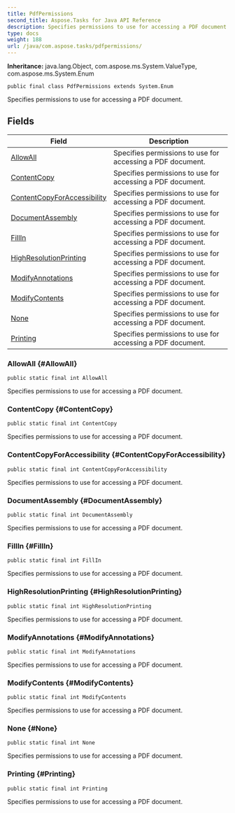 ```yaml
---
title: PdfPermissions
second_title: Aspose.Tasks for Java API Reference
description: Specifies permissions to use for accessing a PDF document.
type: docs
weight: 188
url: /java/com.aspose.tasks/pdfpermissions/
---
```


**Inheritance:**
java.lang.Object, com.aspose.ms.System.ValueType, com.aspose.ms.System.Enum
```
public final class PdfPermissions extends System.Enum
```

Specifies permissions to use for accessing a PDF document.
## Fields

| Field | Description |
| --- | --- |
| [AllowAll](#AllowAll) | Specifies permissions to use for accessing a PDF document. |
| [ContentCopy](#ContentCopy) | Specifies permissions to use for accessing a PDF document. |
| [ContentCopyForAccessibility](#ContentCopyForAccessibility) | Specifies permissions to use for accessing a PDF document. |
| [DocumentAssembly](#DocumentAssembly) | Specifies permissions to use for accessing a PDF document. |
| [FillIn](#FillIn) | Specifies permissions to use for accessing a PDF document. |
| [HighResolutionPrinting](#HighResolutionPrinting) | Specifies permissions to use for accessing a PDF document. |
| [ModifyAnnotations](#ModifyAnnotations) | Specifies permissions to use for accessing a PDF document. |
| [ModifyContents](#ModifyContents) | Specifies permissions to use for accessing a PDF document. |
| [None](#None) | Specifies permissions to use for accessing a PDF document. |
| [Printing](#Printing) | Specifies permissions to use for accessing a PDF document. |
### AllowAll {#AllowAll}
```
public static final int AllowAll
```


Specifies permissions to use for accessing a PDF document.

### ContentCopy {#ContentCopy}
```
public static final int ContentCopy
```


Specifies permissions to use for accessing a PDF document.

### ContentCopyForAccessibility {#ContentCopyForAccessibility}
```
public static final int ContentCopyForAccessibility
```


Specifies permissions to use for accessing a PDF document.

### DocumentAssembly {#DocumentAssembly}
```
public static final int DocumentAssembly
```


Specifies permissions to use for accessing a PDF document.

### FillIn {#FillIn}
```
public static final int FillIn
```


Specifies permissions to use for accessing a PDF document.

### HighResolutionPrinting {#HighResolutionPrinting}
```
public static final int HighResolutionPrinting
```


Specifies permissions to use for accessing a PDF document.

### ModifyAnnotations {#ModifyAnnotations}
```
public static final int ModifyAnnotations
```


Specifies permissions to use for accessing a PDF document.

### ModifyContents {#ModifyContents}
```
public static final int ModifyContents
```


Specifies permissions to use for accessing a PDF document.

### None {#None}
```
public static final int None
```


Specifies permissions to use for accessing a PDF document.

### Printing {#Printing}
```
public static final int Printing
```


Specifies permissions to use for accessing a PDF document.

